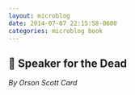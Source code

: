 ```yaml
---
layout: microblog
date: 2014-07-07 22:15:58-0600
categories: microblog book
---
```

## 📖 Speaker for the Dead
*By Orson Scott Card*